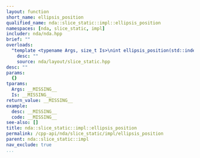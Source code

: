```yaml
---
layout: function
short_name: ellipsis_position
qualified_name: nda::slice_static::impl::ellipsis_position
namespaces: [nda, slice_static, impl]
includer: nda/nda.hpp
brief: ""
overloads:
  "template <typename Args, size_t Is>\nint ellipsis_position(std::index_sequence<Is...> )":
    desc: ""
    source: nda/layout/slice_static.hpp
desc: ""
params:
  {}
tparams:
  Args: __MISSING__
  Is: __MISSING__
return_value: __MISSING__
example:
  desc: __MISSING__
  code: __MISSING__
see-also: []
title: nda::slice_static::impl::ellipsis_position
permalink: /cpp-api/nda/slice_static/impl/ellipsis_position
parent: nda::slice_static::impl
nav_exclude: true
...
```


